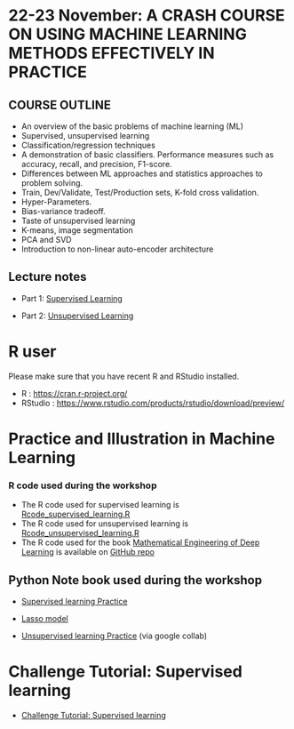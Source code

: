 # 22-23 November: A CRASH COURSE ON USING MACHINE LEARNING METHODS EFFECTIVELY IN PRACTICE

## COURSE OUTLINE   
-  An overview of the basic problems of machine learning (ML)
-  Supervised, unsupervised learning
-  Classification/regression techniques
-  A demonstration of basic classifiers. Performance measures such as accuracy, recall, and precision, F1-score.
-  Differences between ML approaches and statistics approaches to problem solving.
-  Train, Dev/Validate, Test/Production sets, K-fold cross validation.
-  Hyper-Parameters.
-  Bias-variance tradeoff.
-  Taste of unsupervised learning
-  K-means, image segmentation
-  PCA and SVD
-  Introduction to non-linear auto-encoder architecture


## Lecture notes


- Part 1: [Supervised Learning](Machine_learning_Supervised_vietnam.nb.html.zip)

- Part 2: [Unsupervised Learning](Machine_learning_unsupervised_vietnam.nb.html.zip)



# R user 

Please make sure that you have  recent R and RStudio installed.

  - R : https://cran.r-project.org/
  - RStudio : https://www.rstudio.com/products/rstudio/download/preview/

# Practice and Illustration in Machine Learning

### R code used during the workshop 

- The R code used for supervised learning is [Rcode_supervised_learning.R](Rcode_supervised_learning.R)
- The R code used for unsupervised learning is [Rcode_unsupervised_learning.R](Rcode_unsupervised_learning.R)
- The R code used for the book [Mathematical Engineering of Deep Learning](https://deeplearningmath.org/) is available on [GitHub repo](https://github.com/yoninazarathy/MathematicalEngineeringDeepLearning)



## Python Note book used during the workshop 

-  [Supervised learning Practice](https://colab.research.google.com/drive/1UgQSb3lGnxsTf1WBzH8jxusZs5rema88?usp=sharing)
-  [Lasso model](https://colab.research.google.com/drive/1QRTvbggQ8DfujIfwnuQNT6Gzd_o7X8jU?usp=sharing)

-  [Unsupervised learning Practice](https://colab.research.google.com/drive/1AcaLjqUGbXsKuv0L9BlyWr_XZTuVh3Wi?usp=sharing#scrollTo=AxYFCVuEMfJC) (via google collab)

# Challenge Tutorial: Supervised learning

- [Challenge Tutorial: Supervised learning](https://github.com/benoit-liquet/MAEDL/blob/main/MachineLearning/Challenge_tutorial_supervised_learning.pdf)
